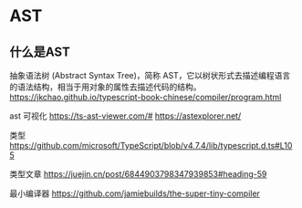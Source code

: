 # AST
## 什么是AST
抽象语法树 (Abstract Syntax Tree)，简称 AST，它以树状形式去描述编程语言的语法结构，相当于用对象的属性去描述代码的结构。
https://jkchao.github.io/typescript-book-chinese/compiler/program.html

ast 可视化
https://ts-ast-viewer.com/#
https://astexplorer.net/

类型
https://github.com/microsoft/TypeScript/blob/v4.7.4/lib/typescript.d.ts#L105

类型文章
https://juejin.cn/post/6844903798347939853#heading-59

最小编译器
https://github.com/jamiebuilds/the-super-tiny-compiler